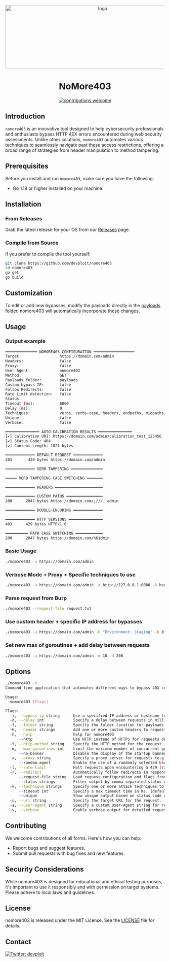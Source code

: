 <p align="center">
  <img src="https://i.imgur.com/NtlwDVT.png" width="600" height="200" alt="logo">
</p>

<h1 align="center">NoMore403</h1>

<p align="center">
  <a href="https://github.com/devploit/nomore403/issues"><img alt="contributions welcome" src="https://img.shields.io/badge/contributions-welcome-brightgreen.svg?style=flat"></a>
</p>

## Introduction

`nomore403` is an innovative tool designed to help cybersecurity professionals and enthusiasts bypass HTTP 40X errors encountered during web security assessments. Unlike other solutions, `nomore403` automates various techniques to seamlessly navigate past these access restrictions, offering a broad range of strategies from header manipulation to method tampering.

## Prerequisites

Before you install and run `nomore403`, make sure you have the following:
- Go 1.19 or higher installed on your machine.

## Installation

### From Releases

Grab the latest release for your OS from our [Releases](https://github.com/devploit/nomore403/releases) page.

### Compile from Source

If you prefer to compile the tool yourself:

```bash
git clone https://github.com/devploit/nomore403
cd nomore403
go get
go build
```

## Customization

To edit or add new bypasses, modify the payloads directly in the [payloads](https://github.com/devploit/nomore403/tree/main/payloads) folder. nomore403 will automatically incorporate these changes.

## Usage

### Output example

```bash
━━━━━━━━━━━━━━ NOMORE403 CONFIGURATION ━━━━━━━━━━━━━━━━━━
Target:                 https://domain.com/admin
Headers:                false
Proxy:                  false
User Agent:             nomore403
Method:                 GET
Payloads folder:        payloads
Custom bypass IP:       false
Follow Redirects:       false
Rate Limit detection:   false
Status:                 
Timeout (ms):           6000
Delay (ms):             0
Techniques:             verbs, verbs-case, headers, endpaths, midpaths, double-encoding, http-versions, path-case
Unique:                 false
Verbose:                false

━━━━━━━━━━━━━━━ AUTO-CALIBRATION RESULTS ━━━━━━━━━━━━━━━
[✔] Calibration URI: https://domain.com/admin/calibration_test_123456
[✔] Status Code: 404
[✔] Content Length: 1821 bytes

━━━━━━━━━━━━━ DEFAULT REQUEST ━━━━━━━━━━━━━
403 	  429 bytes https://domain.com/admin

━━━━━━━━━━━━━ VERB TAMPERING ━━━━━━━━━━━━━━

━━━━━ VERB TAMPERING CASE SWITCHING ━━━━━━━

━━━━━━━━━━━━━ HEADERS ━━━━━━━━━━━━━━━━━━━━━

━━━━━━━━━━━━━ CUSTOM PATHS ━━━━━━━━━━━━━━━━
200 	 2047 bytes https://domain.com/;///..admin

━━━━━━━━━━━━━ DOUBLE-ENCODING ━━━━━━━━━━━━━

━━━━━━━━━━━━━ HTTP VERSIONS ━━━━━━━━━━━━━━━
403      429 bytes HTTP/1.0

━━━━━━━━━━ PATH CASE SWITCHING ━━━━━━━━━━━━
200 	 2047 bytes https://domain.com/%61dmin
```

### Basic Usage

```bash
./nomore403 -u https://domain.com/admin
```

### Verbose Mode + Proxy + Specific techniques to use

```bash
./nomore403 -u https://domain.com/admin -x http://127.0.0.1:8080 -k headers,http-versions -v
```

### Parse request from Burp

```bash
./nomore403 --request-file request.txt
```

### Use custom header + specific IP address for bypasses

```bash
./nomore403 -u https://domain.com/admin -H "Environment: Staging" -b 8.8.8.8
```

### Set new max of goroutines + add delay between requests
```bash
./nomore403 -u https://domain.com/admin -m 10 -d 200
```

## Options

```bash
./nomore403 -h
Command line application that automates different ways to bypass 40X codes.

Usage:
  nomore403 [flags]

Flags:
  -i, --bypass-ip string      Use a specified IP address or hostname for bypassing access controls. Injects this IP in headers like 'X-Forwarded-For'.
  -d, --delay int             Specify a delay between requests in milliseconds. Helps manage request rate (default: 0ms).
  -f, --folder string         Specify the folder location for payloads if not in the same directory as the executable.
  -H, --header strings        Add one or more custom headers to requests. Repeatable flag for multiple headers.
  -h, --help                  help for nomore403
      --http                  Use HTTP instead of HTTPS for requests defined in the request file.
  -t, --http-method string    Specify the HTTP method for the request (e.g., GET, POST). Default is 'GET'.
  -m, --max-goroutines int    Limit the maximum number of concurrent goroutines to manage load (default: 50). (default 50)
      --no-banner             Disable the display of the startup banner (default: banner shown).
  -x, --proxy string          Specify a proxy server for requests (e.g., 'http://server:port').
      --random-agent          Enable the use of a randomly selected User-Agent.
  -l, --rate-limit            Halt requests upon encountering a 429 (rate limit) HTTP status code.
  -r, --redirect              Automatically follow redirects in responses.
      --request-file string   Load request configuration and flags from a specified file.
      --status strings        Filter output by comma-separated status codes (e.g., 200,301,403)
  -k, --technique strings     Specify one or more attack techniques to use (e.g., headers,path-case). (default [verbs,verbs-case,headers,endpaths,midpaths,double-encoding,http-versions,path-case])
      --timeout int           Specify a max timeout time in ms. (default 6000)
      --unique                Show unique output based on status code and response length.
  -u, --uri string            Specify the target URL for the request.
  -a, --user-agent string     Specify a custom User-Agent string for requests (default: 'nomore403').
  -v, --verbose               Enable verbose output for detailed request/response logging (not based on auto-calibrate).
```

## Contributing

We welcome contributions of all forms. Here's how you can help:

 - Report bugs and suggest features.
 - Submit pull requests with bug fixes and new features.

## Security Considerations

While nomore403 is designed for educational and ethical testing purposes, it's important to use it responsibly and with permission on target systems. Please adhere to local laws and guidelines.

## License

nomore403 is released under the MIT License. See the [LICENSE](https://github.com/devploit/dontgo403/blob/main/LICENSE) file for details.

## Contact

[![Twitter: devploit](https://img.shields.io/badge/-Twitter-blue?style=flat-square&logo=Twitter&logoColor=white&link=https://twitter.com/devploit/)](https://twitter.com/devploit/)
